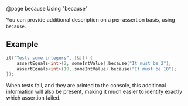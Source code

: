 @page because Using "because"

You can provide additional description on a per-assertion basis,
using ``because``.

## Example

````cpp
it("Tests some integers", [&]() {
    assertEquals<int>(2, someIntValue).because("It must be 2");
    assertEquals<int>(10, someIntValue).because("It must be 10");
});
````

When tests fail, and they are printed to the console, this additional
information will also be present, making it much easier to identify
exactly which assertion failed.

